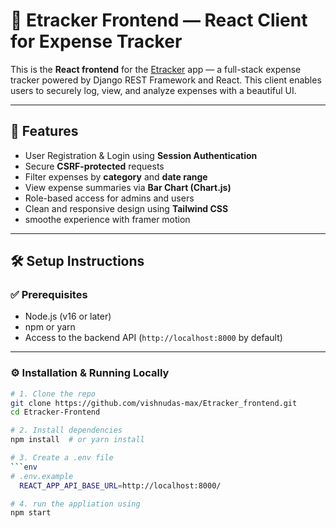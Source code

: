 # 💸 Etracker Frontend — React Client for Expense Tracker

This is the **React frontend** for the [Etracker](https://github.com/vishnudas-max/sharesphere.git) app — a full-stack expense tracker powered by Django REST Framework and React. This client enables users to securely log, view, and analyze expenses with a beautiful UI.

---

## 🚀 Features

- User Registration & Login using **Session Authentication**
- Secure **CSRF-protected** requests
- Filter expenses by **category** and **date range**
- View expense summaries via **Bar Chart (Chart.js)**
- Role-based access for admins and users
- Clean and responsive design using **Tailwind CSS**
- smoothe experience with framer motion
---

## 🛠️ Setup Instructions

### ✅ Prerequisites

- Node.js (v16 or later)
- npm or yarn
- Access to the backend API (`http://localhost:8000` by default)

---

### ⚙️ Installation & Running Locally

```bash
# 1. Clone the repo
git clone https://github.com/vishnudas-max/Etracker_frontend.git
cd Etracker-Frontend

# 2. Install dependencies
npm install  # or yarn install

# 3. Create a .env file
```env
# .env.example
  REACT_APP_API_BASE_URL=http://localhost:8000/

# 4. run the appliation using
npm start 
